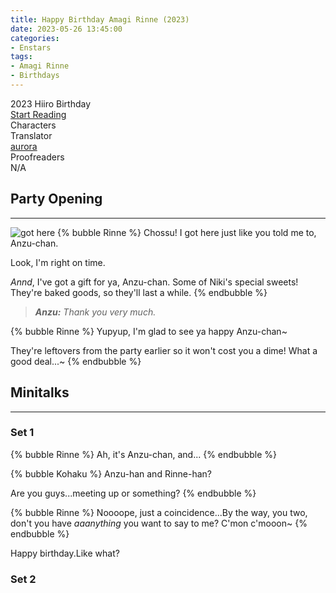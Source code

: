 ```yaml
---
title: Happy Birthday Amagi Rinne (2023)
date: 2023-05-26 13:45:00
categories:
- Enstars
tags:
- Amagi Rinne
- Birthdays
---
```


<div class="preview-wrapper reverse" style="--storyColor: #hex;--storyColor-rgb: r,g,b;--storyColor-h: hue;--storyColor-s: saturation%;--storyColor-l: lightness%;">
  <div class="grid-wrapper">
      <div class="preview-background" style="background-image: url('https://media.discordapp.net/attachments/1110345002015535124/1111748207689609328/IMG_4934.png?width=1004&height=1036')"></div>
      <div class="preview-box" style="background: calc(var(--card-background) + 2%)">
          <div class="title-area">
              <div class="title-area__title">2023 Hiiro Birthday</div>
              <div class="title-area__start"><a href="/2023/05/25/haku-bday-2023/">Start Reading</a></div>
          </div>
          <div class="info-area">
              <div class="info">
                  <div class="info-item characters">
                      <div class="label">
                          Characters
                      </div>
                      <div class="value">
                      <a href="/tags/Amagi-Rinne/" character="Rinne" title="Rinne"></a>
                      <a href="/tags/Oukawa-Kohaku/" character="Kohaku" title="Kohaku"></a>
                      <a href="/tags/HiMERU/" character="HiMERU" title="HiMERU"></a>
                        <!-- 
                          <a href="/tags/[CHARACTER_LAST_NAME]-[CHARACTER_FIRST_NAME]/" character="[CHARACTER_FIRST_AME]" title="[CHARACTER_FIRST_NAME]"></a>
                         -->
                         <!-- COPY AND PASTE THE ABOVE FOR EACH CHARACTER THAT APPEARS IN THE STORY -->
                      </div>
                  </div>
                  <div class="info-item tl">
                      <div class="label">
                          Translator
                      </div>
                      <div class="value">
                          <a href="https://twitter.com/azurecrystalz">aurora</a>
                      </div>
                  </div>
                  <div class="info-item pr">
                      <div class="label">
                          Proofreaders
                      </div>
                      <div class="value">
                          N/A
                      </div>
                  </div>
              </div>
          </div>
      </div>
  </div>
</div>

<!-- more -->

<div style="margin-top: 3%">
  <style>
    [character] {
      --dark-mode: hsl(var(--hue), 30%, 30%);
      display: flex;
    }
    [character]::before {
      position: absolute;
      margin-left: 75px;
    }
    [character] p {
      max-width: calc(100% - 75px);
      margin-left: 75px;
      color: inherit;
    }
    :root[theme='dark'] [character] p {
      background: var(--dark-mode);
    }
    :root[theme='dark'] [character] p .thought {
      color: #9f9fff;
    }
    :root[theme='light'] [character] p {
      background: var(--light-mode);
    }
    [character] p:first-child {
      margin-top: 20px;
      border-top-left-radius: 0px;
    }
    [character] p:first-child::before {
      position: absolute;
      left: 0;
    }
    [character]::after {
      display: none;
      left: 65px;
      top: 37px;
    }
    blockquote {
      margin-bottom: 12px;
    }
    .msr-narration {
      display: flex;
      align-items: center;
      margin: 20px 0px;
      gap: 5px;
    }
    .msr-narration::before {
      content: "";
      display: inline-block;
      background: var(--article-text);
      height: 1px;
      width: 15%;
    }
    .msr-narration p {
      margin: 0;
    }
    @media (max-width: 650px) {
    [character] p {
        margin:0 0 .4em 65px;
        padding: .72em;
        margin-left: 55px !important;
    }
    [character]::before,[character][hidden]::before,[character][unknown]::before {
        margin-left: 70px;
        margin-left: 55px !important;
    }
    
}    
  </style>

## Party Opening
***
![got here](https://media.discordapp.net/attachments/1108590893398753353/1108591067412058152/IMG_4537.png?width=1698&height=784)
{% bubble Rinne %}
  Chossu! I got here just like you told me to, Anzu-chan.

  Look, I'm right on time.

  *Annd*, I've got a gift for ya, Anzu-chan. Some of Niki's special sweets! They're baked goods, so they'll last a while.
{% endbubble %}

> ***Anzu:** Thank you very much.*

{% bubble Rinne %}
  Yupyup, I'm glad to see ya happy Anzu-chan~

  They're leftovers from the party earlier so it won't cost you a dime! What a good deal...~
{% endbubble %}

## Minitalks
***
### Set 1

{% bubble Rinne %}
  Ah, it's Anzu-chan, and...
{% endbubble %}

{% bubble Kohaku %}
  Anzu-han and Rinne-han?

  Are you guys...meeting up or something?
{% endbubble %}

{% bubble Rinne %}
  Noooope, just a coincidence...By the way, you two, don't you have *aaanything* you want to say to me? C'mon c'mooon~
{% endbubble %}

<div class="minitalk" character="Anzu">
  <div class="minitalk-option">
    <div class="minitalk-option_header tab-header__open">Happy birthday.</div>
      <div class="minitalk-option_content" style="display: none;">
        <div class="msr-unit" character="Rinne">
          <div class="msr-icon">
            <div class="msr-icon__wrapper">
              <div class="msr-icon__base"></div>
            </div>
          </div>
          <div class="msr-name"></div>
          <div class="msr-line">
            <p>Yup, thanks~ I'm happy that I got wishes from you, Onee-san.</p>
          </div>
        </div>
        <div class="msr-unit" character="Kohaku">
          <div class="msr-icon">
            <div class="msr-icon__wrapper">
              <div class="msr-icon__base"></div>
            </div>
          </div>
          <div class="msr-name"></div>
          <div class="msr-line">
            <p>Jeez, you keep begging. Anzu-han, if you keep following his lead like that you'll get yourself in trouble. So just leave him be.</p>
          </div>
        </div>
      </div>
    </div>
    <div class="minitalk-option">
    <div class="minitalk-option_header tab-header__open">Like what?</div>
      <div class="minitalk-option_content" style="display: none;">
        <div class="msr-unit" character="Kohaku" attribute="">
          <div class="msr-icon">
            <div class="msr-icon__wrapper">
              <div class="msr-icon__base"></div>
            </div>
          </div>
          <div class="msr-name"></div>
          <div class="msr-line">
            <p>Koh koh koh~ I haven't got a clue what you're talking about...</p>
          </div>
        </div>
        <div class="msr-unit" character="Rinne" attribute="">
          <div class="msr-icon">
            <div class="msr-icon__wrapper">
              <div class="msr-icon__base"></div>
            </div>
          </div>
          <div class="msr-name"></div>
          <div class="msr-line">
            <p>No way! You <i>definitely</i> know what I'm talking about! Anzu-chan's smiling and giggling too, so why don't you give me a few wishes?</p>
          </div>
        </div>
      </div>
    </div>
  </div>

  ### Set 2
  

  <!-- CONTENT GOES HERE -->

  <!-- 
  SPEECH BUBBLE FORMAT: 
  {% bubble [CHARACTER_FIRST_NAME] [ATTRIBUTE(optional)]}
    DIALOGUE TEXT HERE

    ADD A LINE SPACE FOR A NEW LINE

    <th>EMBED THOUGHT DIALOGUE WITH THESE TAGS</th>
  {% endbubble %}
  -->

  </div>
